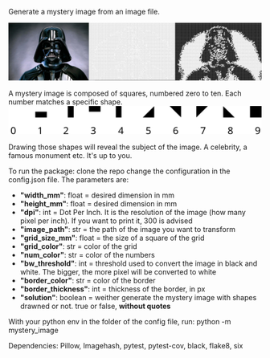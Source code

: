 Generate a mystery image from an image file. 

![Example](/images_readme/Vador.jpg)

A mystery image is composed of squares, numbered zero to ten. Each number matches a specific shape.
![Shapes](/images_readme/shapes.png)

Drawing those shapes will reveal the subject of the image. A celebrity, a famous monument etc. It's up to you.

To run the package:
clone the repo
change the configuration in the config.json file. The parameters are:
- **"width_mm"**: float = desired dimension in mm
- **"height_mm"**: float = desired dimension in mm
- **"dpi"**: int = Dot Per Inch. It is the resolution of the image (how many pixel per inch). If you want to print it, 300 is advised
- **"image_path"**: str = the path of the image you want to transform
- **"grid_size_mm"**: float = the size of a square of the grid
- **"grid_color"**: str = color of the grid
- **"num_color"**: str = color of the numbers
- **"bw_threshold"**: int = threshold used to convert the image in black and white. The bigger, the more pixel will be converted to white
- **"border_color"**: str = color of the border
- **"border_thickness"**: int = thickness of the border, in px
- **"solution"**: boolean = weither generate the mystery image with shapes drawned or not. true or false, **without quotes**

With your python env in the folder of the config file, run:
python -m mystery_image



Dependencies:
Pillow, Imagehash, pytest, pytest-cov, black, flake8, six
